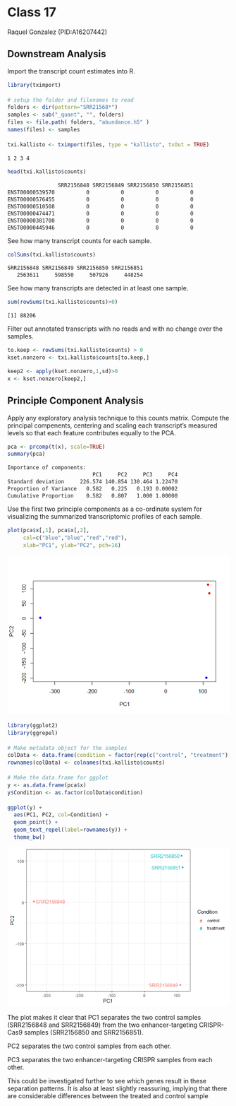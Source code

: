 # Class 17
Raquel Gonzalez (PID:A16207442)

## Downstream Analysis

Import the transcript count estimates into R.

``` r
library(tximport)

# setup the folder and filenames to read
folders <- dir(pattern="SRR21568*")
samples <- sub("_quant", "", folders)
files <- file.path( folders, "abundance.h5" )
names(files) <- samples

txi.kallisto <- tximport(files, type = "kallisto", txOut = TRUE)
```

    1 2 3 4 

``` r
head(txi.kallisto$counts)
```

                    SRR2156848 SRR2156849 SRR2156850 SRR2156851
    ENST00000539570          0          0          0          0
    ENST00000576455          0          0          0          0
    ENST00000510508          0          0          0          0
    ENST00000474471          0          0          0          0
    ENST00000381700          0          0          0          0
    ENST00000445946          0          0          0          0

See how many transcript counts for each sample.

``` r
colSums(txi.kallisto$counts)
```

    SRR2156848 SRR2156849 SRR2156850 SRR2156851 
       2563611     598550     507926     448254 

See how many transcripts are detected in at least one sample.

``` r
sum(rowSums(txi.kallisto$counts)>0)
```

    [1] 88206

Filter out annotated transcripts with no reads and with no change over
the samples.

``` r
to.keep <- rowSums(txi.kallisto$counts) > 0
kset.nonzero <- txi.kallisto$counts[to.keep,]
```

``` r
keep2 <- apply(kset.nonzero,1,sd)>0
x <- kset.nonzero[keep2,]
```

## Principle Component Analysis

Apply any exploratory analysis technique to this counts matrix. Compute
the principal compenents, centering and scaling each transcript’s
measured levels so that each feature contributes equally to the PCA.

``` r
pca <- prcomp(t(x), scale=TRUE)
summary(pca)
```

    Importance of components:
                               PC1     PC2     PC3     PC4
    Standard deviation     226.574 140.854 130.464 1.22470
    Proportion of Variance   0.582   0.225   0.193 0.00002
    Cumulative Proportion    0.582   0.807   1.000 1.00000

Use the first two principle components as a co-ordinate system for
visualizing the summarized transcriptomic profiles of each sample.

``` r
plot(pca$x[,1], pca$x[,2],
     col=c("blue","blue","red","red"),
     xlab="PC1", ylab="PC2", pch=16)
```

![](class17_files/figure-commonmark/unnamed-chunk-8-1.png)

``` r
library(ggplot2)
library(ggrepel)

# Make metadata object for the samples
colData <- data.frame(condition = factor(rep(c("control", "treatment"), each = 2)))
rownames(colData) <- colnames(txi.kallisto$counts)

# Make the data.frame for ggplot 
y <- as.data.frame(pca$x)
y$Condition <- as.factor(colData$condition)

ggplot(y) +
  aes(PC1, PC2, col=Condition) +
  geom_point() +
  geom_text_repel(label=rownames(y)) +
  theme_bw()
```

![](class17_files/figure-commonmark/unnamed-chunk-9-1.png)

The plot makes it clear that PC1 separates the two control samples
(SRR2156848 and SRR2156849) from the two enhancer-targeting CRISPR-Cas9
samples (SRR2156850 and SRR2156851).

PC2 separates the two control samples from each other.

PC3 separates the two enhancer-targeting CRISPR samples from each other.

This could be investigated further to see which genes result in these
separation patterns. It is also at least slightly reassuring, implying
that there are considerable differences between the treated and control
sample
